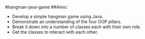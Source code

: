 #hangman-java-game
##Aims:
- Develop a simple hangman game using Java.
- Demonstrate an understanding of the four OOP pillars.
- Break it down into a number of classes each with their own role.
- Get the classes to interact with each other.
